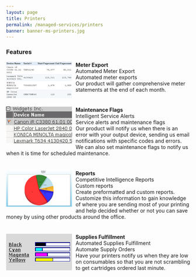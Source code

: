 ```yaml
---
layout: page
title: Printers
permalink: /managed-services/printers
banner: banner-ms-printers.jpg
---
```


### Features
<div style="padding-bottom:10px"><img src="/images/meter.jpg" style="float:left;padding:0 10px 10px 0" />
  <p style="vertical-align:top"><strong>Meter Export</strong>
    <br />Automated Meter Export
    <br />Automated meter exports
    <br />Our product will gather comprehensive meter statements at the end of each month.
  </p>
</div>
<div style="clear:both;padding-bottom:10px"><img src="/images/maintenance.jpg" style="float:left;padding:0 10px 10px 0" />
  <p><strong>Maintenance Flags</strong>
    <br />Intelligent Service Alerts
    <br />Service alerts and maintenance flags
    <br />Our product will notify us when there is an error with your output device, sending us email notifications with specific codes and errors. We can also set maintenance flags to notify us when it is time for scheduled maintenance.
  </p>
</div>
<div style="clear:both;padding-bottom:10px"><img src="/images/reports.jpg" style="float:left;padding:0 10px 10px 0" />
  <p><strong>Reports</strong>
    <br />Competitive Intelligence Reports
    <br />Custom reports
    <br />Create preformatted and custom reports. Customize this information to gain knowledge of where you are sending most of your printing and help decided whether or not you can save money by using other products around the office.
  </p>
</div>
<div style="clear:both;padding-bottom:10px"><img src="/images/supplies.jpg" style="float:left;padding:0 10px 10px 0" />
  <p><strong>Supplies Fulfillment</strong>
    <br />Automated Supplies Fulfillment
    <br />Automate Supply Orders
    <br />Have your printers notify us when they are low on consumables so that you are not scrambling to get cartridges ordered last minute.
  </p>
</div>
